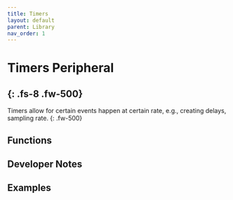 ```yaml
---
title: Timers
layout: default
parent: Library
nav_order: 1
---
```


# Timers Peripheral
{: .fs-8 .fw-500}
---

Timers allow for certain events happen at certain rate, e.g., creating delays, sampling rate.
{: .fw-500}

## Functions

## Developer Notes

## Examples